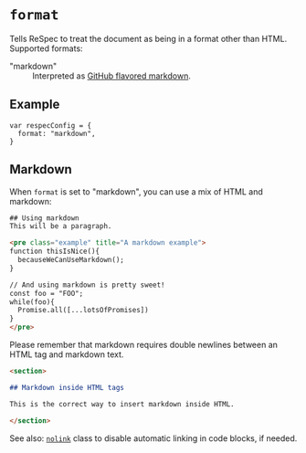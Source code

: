 # `format`

Tells ReSpec to treat the document as being in a format other than HTML. Supported formats:

<dl>
  <dt>"markdown"</dt>
  <dd>Interpreted as <a href="https://guides.github.com/features/mastering-markdown/">GitHub flavored markdown</a>.
</dl>

## Example

```JS
var respecConfig = {
  format: "markdown",
}
```

## Markdown 

When `format` is set to "markdown", you can use a mix of HTML and markdown: 

```HTML
## Using markdown
This will be a paragraph. 

<pre class="example" title="A markdown example">
function thisIsNice(){
  becauseWeCanUseMarkdown();
}

// And using markdown is pretty sweet!
const foo = "FOO";
while(foo){
  Promise.all([...lotsOfPromises])
}
</pre>
```

Please remember that markdown requires double newlines between an HTML tag and markdown text.

```markdown
<section>

## Markdown inside HTML tags

This is the correct way to insert markdown inside HTML.

</section>
```

See also: [`nolink`](nolink) class to disable automatic linking in code blocks, if needed.
